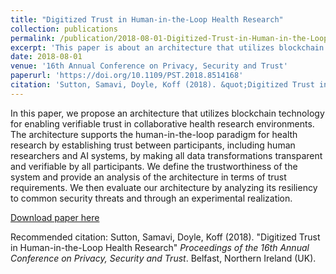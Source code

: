 ```yaml
---
title: "Digitized Trust in Human-in-the-Loop Health Research"
collection: publications
permalink: /publication/2018-08-01-Digitized-Trust-in-Human-in-the-Loop-Health-Research
excerpt: 'This paper is about an architecture that utilizes blockchain technology for enabling verifiable trust in collaborative health research environments'
date: 2018-08-01
venue: '16th Annual Conference on Privacy, Security and Trust'
paperurl: 'https://doi.org/10.1109/PST.2018.8514168'
citation: 'Sutton, Samavi, Doyle, Koff (2018). &quot;Digitized Trust in Human-in-the-Loop Health Research&quot; <i>Proceedings of the 16th Annual Conference on Privacy, Security and Trust</i>. Belfast, Northern Ireland (UK)'
---
```

In this paper, we propose an architecture that utilizes blockchain technology for enabling verifiable trust in collaborative health research environments. The architecture supports the human-in-the-loop paradigm for health research by establishing trust between participants, including human researchers and AI systems, by making all data transformations transparent and verifiable by all participants. We define the trustworthiness of the system and provide an analysis of the architecture in terms of trust requirements. We then evaluate our architecture by analyzing its resiliency to common security threats and through an experimental realization.

[Download paper here](https://doi.org/10.1109/PST.2018.8514168)

Recommended citation: Sutton, Samavi, Doyle, Koff (2018). &quot;Digitized Trust in Human-in-the-Loop Health Research&quot; <i>Proceedings of the 16th Annual Conference on Privacy, Security and Trust</i>. Belfast, Northern Ireland (UK).
